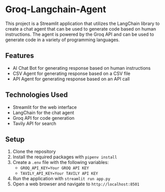 # Groq-Langchain-Agent
This project is a Streamlit application that utilizes the LangChain library to create a chat agent that can be used to generate code based on human instructions. The agent is powered by the Groq API and can be used to generate code in a variety of programming languages.


## Features

* AI Chat Bot for generating response based on human instructions
* CSV Agent for generating response based on a CSV file
* API Agent for generating response based on an API call

## Technologies Used

* Streamlit for the web interface
* LangChain for the chat agent
* Groq API for code generation
* Tavily API for search

## Setup

1. Clone the repository
2. Install the required packages with `pipenv install`
3. Create a `.env` file with the following variables:
	* `GROQ_API_KEY=Your GROQ API KEY`
	* `TAVILY_API_KEY=Your TAVILY API KEY`
4. Run the application with `streamlit run app.py`
5. Open a web browser and navigate to `http://localhost:8501`




